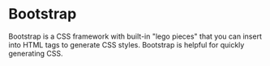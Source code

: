 # Bootstrap

Bootstrap is a CSS framework with built-in "lego pieces" that you can insert into HTML tags to generate CSS styles. Bootstrap is helpful for quickly generating CSS.